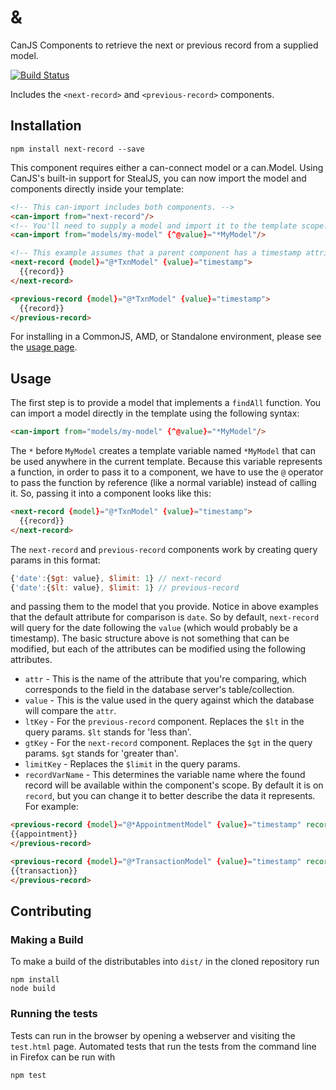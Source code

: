 # <next-record> & <previous-record>
CanJS Components to retrieve the next or previous record from a supplied model.

[![Build Status](https://travis-ci.org/icanjs/next-record.png?branch=master)](https://travis-ci.org/icanjs/next-record)

Includes the `<next-record>` and `<previous-record>` components.

## Installation

```
npm install next-record --save
```

This component requires either a can-connect model or a can.Model.  Using CanJS's built-in support for StealJS, you can now import the model and components directly inside your template:

```html
<!-- This can-import includes both components. -->
<can-import from="next-record"/>
<!-- You'll need to supply a model and import it to the template scope. -->
<can-import from="models/my-model" {^@value}="*MyModel"/>

<!-- This example assumes that a parent component has a timestamp attribute. -->
<next-record {model}="@*TxnModel" {value}="timestamp">
  {{record}}
</next-record>

<previous-record {model}="@*TxnModel" {value}="timestamp">
  {{record}}
</previous-record>
```

For installing in a CommonJS, AMD, or Standalone environment, please see the [usage page](./usage.md).

## Usage

The first step is to provide a model that implements a `findAll` function.  You can import a model directly in the template using the following syntax:

```html
<can-import from="models/my-model" {^@value}="*MyModel"/>
```

The `*` before `MyModel` creates a template variable named `*MyModel` that can be used anywhere in the current template.  Because this variable represents a function, in order to pass it to a component, we have to use the `@` operator to pass the function by reference (like a normal variable) instead of calling it. So, passing it into a component looks like this:

```html
<next-record {model}="@*TxnModel" {value}="timestamp">
  {{record}}
</next-record>
```

The `next-record` and `previous-record` components work by creating query params in this format:

```js
{'date':{$gt: value}, $limit: 1} // next-record
{'date':{$lt: value}, $limit: 1} // previous-record
```

and passing them to the model that you provide.  Notice in above examples that the default attribute for comparison is `date`.  So by default, `next-record` will query for the date following the `value` (which would probably be a timestamp).  The basic structure above is not something that can be modified, but each of the attributes can be modified using the following attributes.

 * `attr` - This is the name of the attribute that you're comparing, which corresponds to the field in the database server's table/collection.
 * `value` - This is the value used in the query against which the database will compare the `attr`.
 * `ltKey` - For the `previous-record` component. Replaces the `$lt` in the query params.  `$lt` stands for 'less than'.
 * `gtKey` - For the `next-record` component. Replaces the `$gt` in the query params. `$gt` stands for 'greater than'.
 * `limitKey` - Replaces the `$limit` in the query params.
 * `recordVarName` - This determines the variable name where the found record will be available within the component's scope.  By default it is on `record`, but you can change it to better describe the data it represents. For example:

 ```html
<previous-record {model}="@*AppointmentModel" {value}="timestamp" record-var-name="appointment">
 {{appointment}}
</previous-record>

<previous-record {model}="@*TransactionModel" {value}="timestamp" record-var-name="transaction">
 {{transaction}}
</previous-record>
 ```


## Contributing

### Making a Build

To make a build of the distributables into `dist/` in the cloned repository run

```
npm install
node build
```

### Running the tests

Tests can run in the browser by opening a webserver and visiting the `test.html` page.
Automated tests that run the tests from the command line in Firefox can be run with

```
npm test
```
